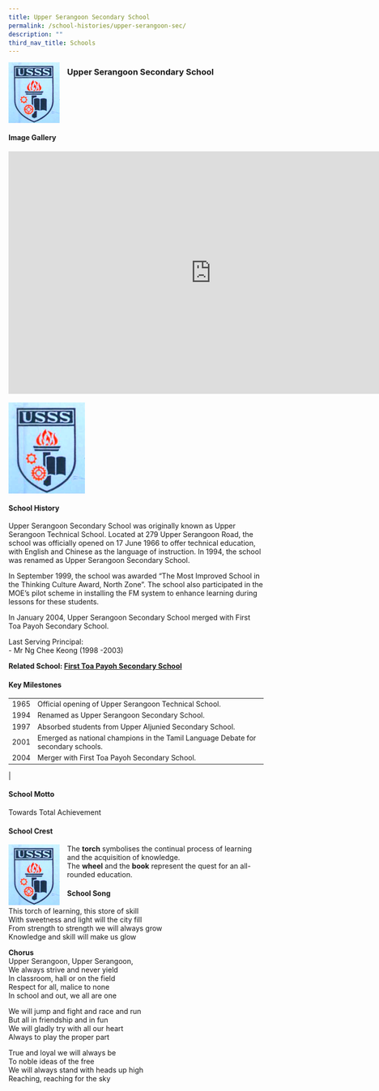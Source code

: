 ```yaml
---
title: Upper Serangoon Secondary School
permalink: /school-histories/upper-serangoon-sec/
description: ""
third_nav_title: Schools
---
```

<img align="left" style="width:20%;margin-right:15px;" src="/images/usss.png">

### **Upper Serangoon Secondary School**

<br clear="left">

#### **Image Gallery**

<iframe src="https://docs.google.com/presentation/d/e/2PACX-1vSu9l1-gjAf6u7\_-Op\_Nmhp\_MKUU5zk\_dKxrJPpptL1AE\_sjsPYipllYqR4cxV9\_73Cr9dw2ZCzS32x/embed?start=false&amp;loop=true&amp;delayms=5000" frameborder="0" width="800" height="479" allowfullscreen="true"></iframe>

<p><a href="https://staging.d1yxymztqoj7qn.amplifyapp.com/images/usss.png">  
<img align="left" style="width:30%;margin-right:15px;" src="/images/usss.png">
</a></p>

<br clear="left">

#### **School History**
Upper Serangoon Secondary School was originally known as Upper Serangoon Technical School. Located at 279 Upper Serangoon Road, the school was officially opened on 17 June 1966 to offer technical education, with English and Chinese as the language of instruction. In 1994, the school was renamed as Upper Serangoon Secondary School.&nbsp;  
  
In September 1999, the school was awarded “The Most Improved School in the Thinking Culture Award, North Zone”. The school also participated in the MOE’s pilot scheme in installing the FM system to enhance learning during lessons for these students.  
  
In January 2004, Upper Serangoon Secondary School merged with First Toa Payoh Secondary School.  
  
Last Serving Principal:<br>
\- Mr Ng Chee Keong (1998 -2003)

**Related School: [First Toa Payoh Secondary School](https://staging.d1yxymztqoj7qn.amplifyapp.com/school-histories/first-tpy-sec/)**

#### **Key Milestones**

|  |  |
|:---:|---|
| 1965 | Official opening of Upper Serangoon Technical School. |
| 1994 | Renamed as Upper Serangoon Secondary School. |
| 1997 | Absorbed students from Upper Aljunied Secondary School. |
| 2001 | Emerged as national champions in the Tamil Language Debate for secondary schools. |
| 2004 | Merger with First Toa Payoh Secondary School. |
|

#### **School Motto**
Towards Total Achievement

#### **School Crest**
<img align="left" style="width:20%;margin-right:15px;" src="/images/usss.png">

The&nbsp;**torch**&nbsp;symbolises the continual process of learning and the acquisition of knowledge.<br>
The&nbsp;**wheel**&nbsp;and the&nbsp;**book**&nbsp;represent the quest for an all-rounded education.

#### **School Song**
This torch of learning, this store of skill<br>
With sweetness and light will the city fill<br>
From strength to strength we will always grow<br>
Knowledge and skill will make us glow

**Chorus**<br>
Upper Serangoon, Upper Serangoon,<br>
We always strive and never yield<br>
In classroom, hall or on the field<br>
Respect for all, malice to none<br>
In school and out, we all are one

We will jump and fight and race and run<br>
But all in friendship and in fun<br>
We will gladly try with all our heart<br>
Always to play the proper part

True and loyal we will always be<br>
To noble ideas of the free<br>
We will always stand with heads up high<br>
Reaching, reaching for the sky